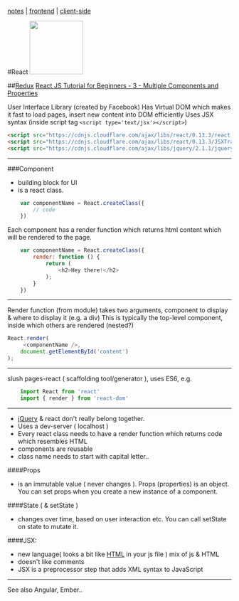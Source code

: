 [notes](../notes.md) | [frontend](../frontend.md) | [client-side](../client-side.md)

#React
<a href='https://facebook.github.io/react/'><img src="http://yycjs.com/real-world-react/img/react-logo.png" height="120" width="120"></a>

##[Redux](redux.md)
[React JS Tutorial for Beginners - 3 - Multiple Components and Properties](http://bit.ly/1VBqhUe)

User Interface Library (created by Facebook)
Has Virtual DOM which makes it fast to load pages, insert new content into DOM efficiently
Uses JSX syntax (inside script tag `<script type='text/jsx'></script>`)

```html
<script src="https://cdnjs.cloudflare.com/ajax/libs/react/0.13.3/react.js"></script>
<script src="https://cdnjs.cloudflare.com/ajax/libs/react/0.13.3/JSXTransformer.js"></script>
<script src="https://cdnjs.cloudflare.com/ajax/libs/jquery/2.1.1/jquery.min.js"></script>
```

---

###Component
- building block for UI
- is a react class.


```javascript
    var componentName = React.createClass({
        // code
    })
```

Each component has a render function which returns html content which will be rendered to the page.

```javascript
    var componentName = React.createClass({
        render: function () {
            return (
                <h2>Hey there!</h2>
            );
        }
    })
```
_________

Render function (from module) takes two arguments, component to display & where to display it (e.g. a div)
This is typically the top-level component, inside which others are rendered (nested?)

```javascript
React.render(
     <componentName />,
    document.getElementById('content')
);
```

---

slush pages-react
( scaffolding tool/generator ), uses ES6, e.g.

```javascript
    import React from 'react'
    import { render } from 'react-dom'
```

---

- [jQuery](../javascript/jquery.md) & react don't really belong together.
- Uses a dev-server ( localhost )
- Every react class needs to have a render function which returns code which resembles HTML
- components are reusable
- class name needs to start with capital letter..

####Props
- is an immutable value ( never changes ). Props (properties) is an object.
You can set props when you create a new instance of a component.

####State ( & setState )
- changes over time, based on user interaction etc. You can call setState on state to mutate it.

####JSX:
- new language( looks a bit like [HTML](../HTML.HTML.md) in your js file ) mix of js & HTML
- doesn't like comments
- JSX is a preprocessor step that adds XML syntax to JavaScript

---

See also Angular, Ember..
